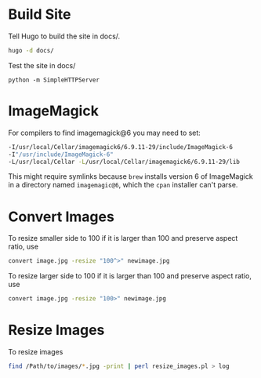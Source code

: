 # Build Site

Tell Hugo to build the site in docs/.

```bash
hugo -d docs/
```

Test the site in docs/

```
python -m SimpleHTTPServer
```

# ImageMagick

For compilers to find imagemagick@6 you may need to set:

```bash
-I/usr/local/Cellar/imagemagick6/6.9.11-29/include/ImageMagick-6
-I"/usr/include/ImageMagick-6"
-L/usr/local/Cellar -L/usr/local/Cellar/imagemagick6/6.9.11-29/lib
```  

This might require symlinks because `brew` installs version 6 of ImageMagick
in a directory named `imagemagic@6`, which the `cpan` installer can't parse.

# Convert Images

To resize smaller side to 100 if it is larger than 100 and preserve aspect ratio, use

```bash
convert image.jpg -resize "100^>" newimage.jpg
```

To resize larger side to 100 if it is larger than 100 and preserve aspect ratio, use

```bash
convert image.jpg -resize "100>" newimage.jpg
```

# Resize Images

To resize images

```bash
find /Path/to/images/*.jpg -print | perl resize_images.pl > log
```
